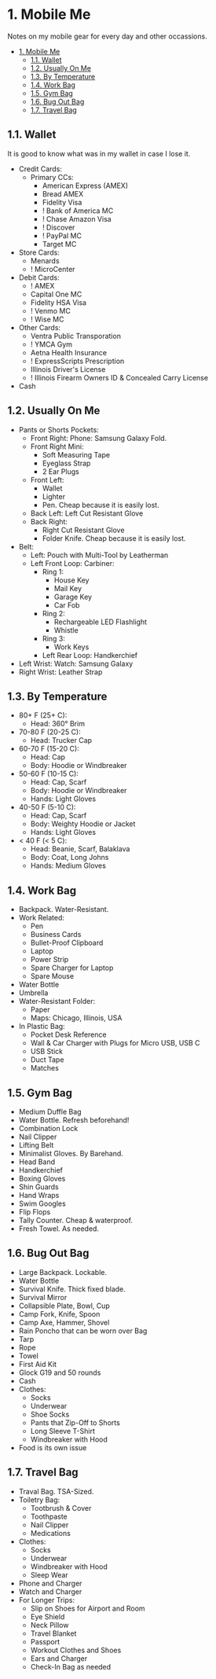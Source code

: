 # 1. Mobile Me

Notes on my mobile gear for every day and other occassions.

- [1. Mobile Me](#1-mobile-me)
  - [1.1. Wallet](#11-wallet)
  - [1.2. Usually On Me](#12-usually-on-me)
  - [1.3. By Temperature](#13-by-temperature)
  - [1.4. Work Bag](#14-work-bag)
  - [1.5. Gym Bag](#15-gym-bag)
  - [1.6. Bug Out Bag](#16-bug-out-bag)
  - [1.7. Travel Bag](#17-travel-bag)

## 1.1. Wallet

It is good to know what was in my wallet in case I lose it.

- Credit Cards:
  - Primary CCs:
    - American Express (AMEX)
    - Bread AMEX
    - Fidelity Visa
    - ! Bank of America MC
    - ! Chase Amazon Visa
    - ! Discover
    - ! PayPal MC
    - Target MC
- Store Cards:
  - Menards
  - ! MicroCenter
- Debit Cards:
  - ! AMEX
  - Capital One MC
  - Fidelity HSA Visa
  - ! Venmo MC
  - ! Wise MC
- Other Cards:
  - Ventra Public Transporation
  - ! YMCA Gym
  - Aetna Health Insurance
  - ! ExpressScripts Prescription
  - Illinois Driver's License
  - ! Illinois Firearm Owners ID & Concealed Carry License
- Cash

## 1.2. Usually On Me

- Pants or Shorts Pockets:
  - Front Right: Phone: Samsung Galaxy Fold.
  - Front Right Mini:
    - Soft Measuring Tape
    - Eyeglass Strap
    - 2 Ear Plugs
  - Front Left:
    - Wallet
    - Lighter
    - Pen. Cheap because it is easily lost.
  - Back Left: Left Cut Resistant Glove
  - Back Right:
    - Right Cut Resistant Glove
    - Folder Knife. Cheap because it is easily lost.
- Belt:
  - Left: Pouch with Multi-Tool by Leatherman
  - Left Front Loop: Carbiner:
    - Ring 1:
      - House Key
      - Mail Key
      - Garage Key
      - Car Fob
    - Ring 2:
      - Rechargeable LED Flashlight
      - Whistle
    - Ring 3:
      - Work Keys
    - Left Rear Loop: Handkerchief
- Left Wrist: Watch: Samsung Galaxy
- Right Wrist: Leather Strap

## 1.3. By Temperature

- 80+ F (25+ C):
  - Head: 360° Brim
- 70-80 F (20-25 C):
  - Head: Trucker Cap
- 60-70 F (15-20 C):
  - Head: Cap
  - Body: Hoodie or Windbreaker
- 50-60 F (10-15 C):
  - Head: Cap, Scarf
  - Body: Hoodie or Windbreaker
  - Hands: Light Gloves
- 40-50 F (5-10 C):
  - Head: Cap, Scarf
  - Body: Weighty Hoodie or Jacket
  - Hands: Light Gloves
- < 40 F (< 5 C):
  - Head: Beanie, Scarf, Balaklava
  - Body: Coat, Long Johns
  - Hands: Medium Gloves

## 1.4. Work Bag

- Backpack. Water-Resistant.
- Work Related:
  - Pen
  - Business Cards
  - Bullet-Proof Clipboard
  - Laptop
  - Power Strip
  - Spare Charger for Laptop
  - Spare Mouse
- Water Bottle
- Umbrella
- Water-Resistant Folder:
  - Paper
  - Maps: Chicago, Illinois, USA
- In Plastic Bag:
  - Pocket Desk Reference
  - Wall & Car Charger with Plugs for Micro USB, USB C
  - USB Stick
  - Duct Tape
  - Matches

## 1.5. Gym Bag

- Medium Duffle Bag
- Water Bottle. Refresh beforehand!
- Combination Lock
- Nail Clipper
- Lifting Belt
- Minimalist Gloves. By Barehand.
- Head Band
- Handkerchief
- Boxing Gloves
- Shin Guards
- Hand Wraps
- Swim Googles
- Flip Flops
- Tally Counter. Cheap & waterproof.
- Fresh Towel. As needed.

## 1.6. Bug Out Bag

- Large Backpack. Lockable.
- Water Bottle
- Survival Knife. Thick fixed blade.
- Survival Mirror
- Collapsible Plate, Bowl, Cup
- Camp Fork, Knife, Spoon
- Camp Axe, Hammer, Shovel
- Rain Poncho that can be worn over Bag
- Tarp
- Rope
- Towel
- First Aid Kit
- Glock G19 and 50 rounds
- Cash
- Clothes:
  - Socks
  - Underwear
  - Shoe Socks
  - Pants that Zip-Off to Shorts
  - Long Sleeve T-Shirt
  - Windbreaker with Hood
- Food is its own issue

## 1.7. Travel Bag

- Traval Bag. TSA-Sized.
- Toiletry Bag:
  - Tootbrush & Cover
  - Toothpaste
  - Nail Clipper
  - Medications
- Clothes:
  - Socks
  - Underwear
  - Windbreaker with Hood
  - Sleep Wear
- Phone and Charger
- Watch and Charger
- For Longer Trips:
  - Slip on Shoes for Airport and Room
  - Eye Shield
  - Neck Pillow
  - Travel Blanket
  - Passport
  - Workout Clothes and Shoes
  - Ears and Charger
  - Check-In Bag as needed
